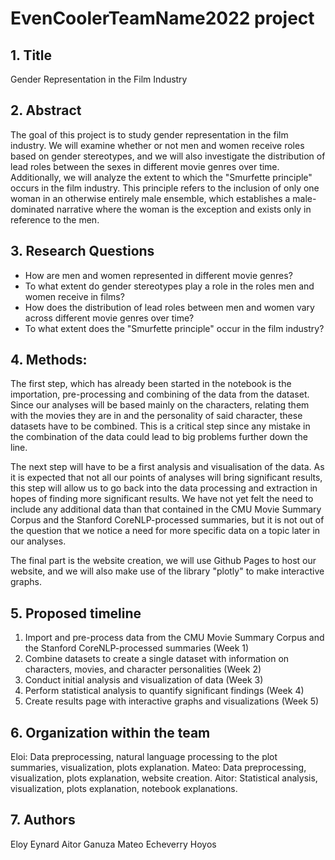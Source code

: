 # EvenCoolerTeamName2022 project

## 1. Title
Gender Representation in the Film Industry
## 2. Abstract
The goal of this project is to study gender representation in the film industry. We will examine whether or not men and women receive roles based on gender stereotypes, and we will also investigate the distribution of lead roles between the sexes in different movie genres over time. Additionally, we will analyze the extent to which the "Smurfette principle" occurs in the film industry. This principle refers to the inclusion of only one woman in an otherwise entirely male ensemble, which establishes a male-dominated narrative where the woman is the exception and exists only in reference to the men.
## 3. Research Questions
- How are men and women represented in different movie genres?
- To what extent do gender stereotypes play a role in the roles men and women receive in films?
- How does the distribution of lead roles between men and women vary across different movie genres over time?
- To what extent does the "Smurfette principle" occur in the film industry?
## 4. Methods:
The first step, which has already been started in the notebook is the importation, pre-processing and combining of the data from the dataset.
Since our analyses will be based mainly on the characters, relating them with the movies they are in and the personality of said character, these datasets have to be combined. This is a critical step since any mistake in the combination of the data could lead to big problems further down the line.

The next step will have to be a first analysis and visualisation of the data.
As it is expected that not all our points of analyses will bring significant results, this step will allow us to go back into the data processing and extraction in hopes of finding more significant results. We have not yet felt the need to include any additional data than that contained in the CMU Movie Summary Corpus and the Stanford CoreNLP-processed summaries, but it is not out of the question that we notice a need for more specific data on a topic later in our analyses.

The final part is the website creation, we will use Github Pages to host our website, and we will also make use of the library "plotly" to make interactive graphs.
## 5. Proposed timeline
1. Import and pre-process data from the CMU Movie Summary Corpus and the Stanford CoreNLP-processed summaries (Week 1)
2. Combine datasets to create a single dataset with information on characters, movies, and character personalities (Week 2)
3. Conduct initial analysis and visualization of data (Week 3)
4. Perform statistical analysis to quantify significant findings (Week 4)
5. Create results page with interactive graphs and visualizations (Week 5)

## 6. Organization within the team
Eloi: Data preprocessing, natural language processing to the plot summaries, visualization, plots explanation.
Mateo: Data preprocessing, visualization, plots explanation, website creation.
Aitor: Statistical analysis, visualization, plots explanation, notebook explanations.

## 7. Authors
Eloy Eynard
Aitor Ganuza
Mateo Echeverry Hoyos
